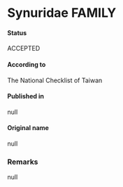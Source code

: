 Synuridae FAMILY
=======

#### Status
ACCEPTED

#### According to
The National Checklist of Taiwan

#### Published in
null

#### Original name
null

### Remarks
null